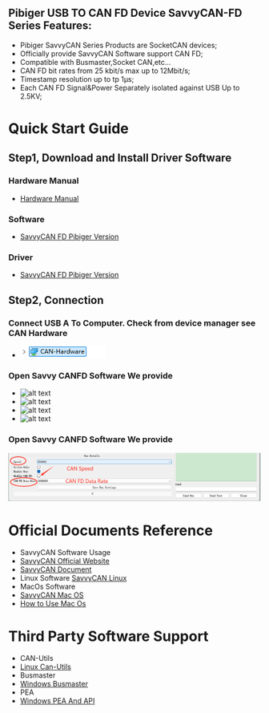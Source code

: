 ## Pibiger USB TO CAN FD Device SavvyCAN-FD Series Features:

- Pibiger SavvyCAN Series Products are SocketCAN devices;
- Officially provide SavvyCAN Software support CAN FD;
- Compatible with Busmaster,Socket CAN,etc...
- CAN FD bit rates from 25 kbit/s max up to 12Mbit/s;
- Timestamp resolution up to tp 1μs;
- Each CAN FD Signal&Power Separately isolated against USB Up to 2.5KV; 

# Quick Start Guide

## Step1, Download and Install Driver Software

### Hardware Manual
- [Hardware Manual](https://files.gitbook.com/v0/b/gitbook-x-prod.appspot.com/o/spaces%2FkOVFVvzO53fwzjprHC3b%2Fuploads%2Fq8XuNggLNE8Li1Itzc12%2FSavvyCAN%20Hardware%20Manual.pdf?alt=media&token=3fedd629-5810-41ce-8744-5243521f1296 " Hardware Manual")

### Software 
- [SavvyCAN FD Pibiger Version](https://files.gitbook.com/v0/b/gitbook-x-prod.appspot.com/o/spaces%2FkOVFVvzO53fwzjprHC3b%2Fuploads%2FXWsnIRO7RFNQBn8b8Hdv%2FSavvyCAN-FD.zip?alt=media&token=69a374d1-501b-4e08-abd3-9a4f8977f5a2 "SavvyCAN FD")

### Driver
- [SavvyCAN FD Pibiger Version](https://2214540728-files.gitbook.io/~/files/v0/b/gitbook-x-prod.appspot.com/o/spaces%2Fc9gHV3stj5J1Ngg514P3%2Fuploads%2FUyljf23EipSyIKCzDi6F%2FDriver.zip?alt=media&token=ac1d46af-f95f-45f2-8995-8e88e9a22c85 "SavvyCAN FD")

## Step2, Connection

### Connect USB  A To Computer. Check from device manager see CAN Hardware
 - ![alt text](https://github.com/pibiger-tech/pu2canfd-c/blob/main/images/HARDWARE.png)

### Open Savvy CANFD Software We provide
- ![alt text](https://github.com/pibiger-tech/pu2canfd-c/blob/main/images/Step1.PNG)
- ![alt text](https://github.com/pibiger-tech/pu2canfd-c/blob/main/images/Step2.PNG)
- ![alt text](https://github.com/pibiger-tech/pu2canfd-c/blob/main/images/Step3-Step4.png)
- ![alt text](https://github.com/pibiger-tech/pu2canfd-c/blob/main/images/Step5.PNG)
###  Open Savvy CANFD Software We provide
![alt text](https://github.com/pibiger-tech/pu2canfd-c/blob/main/images/Step6.png)

# Official Documents Reference
- SavvyCAN Software Usage 
 - [SavvyCAN Official Website](https://www.savvycan.com/)
 - [SavvyCAN Document](https://www.savvycan.com/docs/)
- Linux Software
[SavvyCAN Linux](https://github.com/collin80/SavvyCAN/releases/download/V208/SavvyCAN-x86_64.AppImage)
- MacOs Software
 - [SavvyCAN Mac OS](https://github.com/collin80/SavvyCAN/releases/download/V208/SavvyCAN.dmg)
 - [How to Use Mac Os](https://docs.123buyelectronic.com/home/user-manual/3-how-to-use-on-mac-os)

# Third Party Software Support
- CAN-Utils
 - [Linux Can-Utils](https://github.com/pibiger-tech/PU2CANFD-C/tree/main/For_Linux_SocketCAN)
- Busmaster
 - [Windows Busmaster](https://rbei-etas.github.io/busmaster/)
- PEA
 - [Windows PEA And API](https://docs.123buyelectronic.com/home)